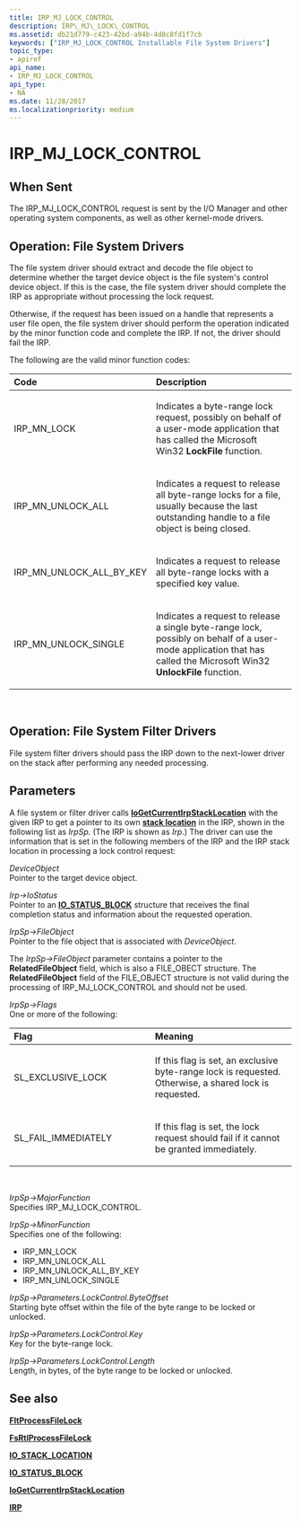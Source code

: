 ```yaml
---
title: IRP_MJ_LOCK_CONTROL
description: IRP\_MJ\_LOCK\_CONTROL
ms.assetid: db21d779-c423-42bd-a94b-4d8c8fd1f7cb
keywords: ["IRP_MJ_LOCK_CONTROL Installable File System Drivers"]
topic_type:
- apiref
api_name:
- IRP_MJ_LOCK_CONTROL
api_type:
- NA
ms.date: 11/28/2017
ms.localizationpriority: medium
---
```


# IRP\_MJ\_LOCK\_CONTROL


## When Sent


The IRP\_MJ\_LOCK\_CONTROL request is sent by the I/O Manager and other operating system components, as well as other kernel-mode drivers.

## Operation: File System Drivers


The file system driver should extract and decode the file object to determine whether the target device object is the file system's control device object. If this is the case, the file system driver should complete the IRP as appropriate without processing the lock request.

Otherwise, if the request has been issued on a handle that represents a user file open, the file system driver should perform the operation indicated by the minor function code and complete the IRP. If not, the driver should fail the IRP.

The following are the valid minor function codes:

<table>
<colgroup>
<col width="50%" />
<col width="50%" />
</colgroup>
<thead>
<tr class="header">
<th align="left">Code</th>
<th align="left">Description</th>
</tr>
</thead>
<tbody>
<tr class="odd">
<td align="left"><p>IRP_MN_LOCK</p></td>
<td align="left"><p>Indicates a byte-range lock request, possibly on behalf of a user-mode application that has called the Microsoft Win32 <strong>LockFile</strong> function.</p></td>
</tr>
<tr class="even">
<td align="left"><p>IRP_MN_UNLOCK_ALL</p></td>
<td align="left"><p>Indicates a request to release all byte-range locks for a file, usually because the last outstanding handle to a file object is being closed.</p></td>
</tr>
<tr class="odd">
<td align="left"><p>IRP_MN_UNLOCK_ALL_BY_KEY</p></td>
<td align="left"><p>Indicates a request to release all byte-range locks with a specified key value.</p></td>
</tr>
<tr class="even">
<td align="left"><p>IRP_MN_UNLOCK_SINGLE</p></td>
<td align="left"><p>Indicates a request to release a single byte-range lock, possibly on behalf of a user-mode application that has called the Microsoft Win32 <strong>UnlockFile</strong> function.</p></td>
</tr>
</tbody>
</table>

 

## Operation: File System Filter Drivers


File system filter drivers should pass the IRP down to the next-lower driver on the stack after performing any needed processing.

## Parameters


A file system or filter driver calls [**IoGetCurrentIrpStackLocation**](https://msdn.microsoft.com/library/windows/hardware/ff549174) with the given IRP to get a pointer to its own [**stack location**](https://msdn.microsoft.com/library/windows/hardware/ff550659) in the IRP, shown in the following list as *IrpSp*. (The IRP is shown as *Irp*.) The driver can use the information that is set in the following members of the IRP and the IRP stack location in processing a lock control request:

<a href="" id="deviceobject"></a>*DeviceObject*  
Pointer to the target device object.

<a href="" id="irp--iostatus"></a>*Irp-&gt;IoStatus*  
Pointer to an [**IO\_STATUS\_BLOCK**](https://msdn.microsoft.com/library/windows/hardware/ff550671) structure that receives the final completion status and information about the requested operation.

<a href="" id="irpsp--fileobject"></a>*IrpSp-&gt;FileObject*  
Pointer to the file object that is associated with *DeviceObject*.

The *IrpSp-&gt;FileObject* parameter contains a pointer to the **RelatedFileObject** field, which is also a FILE\_OBECT structure. The **RelatedFileObject** field of the FILE\_OBJECT structure is not valid during the processing of IRP\_MJ\_LOCK\_CONTROL and should not be used.

<a href="" id="irpsp--flags"></a>*IrpSp-&gt;Flags*  
One or more of the following:

<table>
<colgroup>
<col width="50%" />
<col width="50%" />
</colgroup>
<thead>
<tr class="header">
<th align="left">Flag</th>
<th align="left">Meaning</th>
</tr>
</thead>
<tbody>
<tr class="odd">
<td align="left"><p>SL_EXCLUSIVE_LOCK</p></td>
<td align="left"><p>If this flag is set, an exclusive byte-range lock is requested. Otherwise, a shared lock is requested.</p></td>
</tr>
<tr class="even">
<td align="left"><p>SL_FAIL_IMMEDIATELY</p></td>
<td align="left"><p>If this flag is set, the lock request should fail if it cannot be granted immediately.</p></td>
</tr>
</tbody>
</table>

 

<a href="" id="irpsp--majorfunction"></a>*IrpSp-&gt;MajorFunction*  
Specifies IRP\_MJ\_LOCK\_CONTROL.

<a href="" id="irpsp--minorfunction"></a>*IrpSp-&gt;MinorFunction*  
Specifies one of the following:

-   IRP\_MN\_LOCK
-   IRP\_MN\_UNLOCK\_ALL
-   IRP\_MN\_UNLOCK\_ALL\_BY\_KEY
-   IRP\_MN\_UNLOCK\_SINGLE

<a href="" id="irpsp--parameters-lockcontrol-byteoffset"></a>*IrpSp-&gt;Parameters.LockControl.ByteOffset*  
Starting byte offset within the file of the byte range to be locked or unlocked.

<a href="" id="irpsp--parameters-lockcontrol-key"></a>*IrpSp-&gt;Parameters.LockControl.Key*  
Key for the byte-range lock.

<a href="" id="irpsp--parameters-lockcontrol-length"></a>*IrpSp-&gt;Parameters.LockControl.Length*  
Length, in bytes, of the byte range to be locked or unlocked.

## See also


[**FltProcessFileLock**](https://msdn.microsoft.com/library/windows/hardware/ff543427)

[**FsRtlProcessFileLock**](https://msdn.microsoft.com/library/windows/hardware/ff547166)

[**IO\_STACK\_LOCATION**](https://msdn.microsoft.com/library/windows/hardware/ff550659)

[**IO\_STATUS\_BLOCK**](https://msdn.microsoft.com/library/windows/hardware/ff550671)

[**IoGetCurrentIrpStackLocation**](https://msdn.microsoft.com/library/windows/hardware/ff549174)

[**IRP**](https://msdn.microsoft.com/library/windows/hardware/ff550694)

 

 







